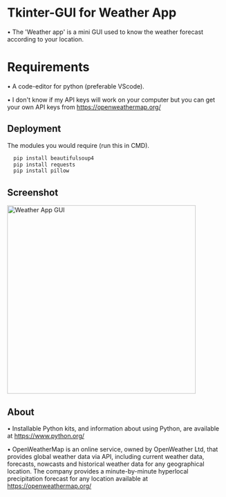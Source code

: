 # Tkinter-GUI for Weather App
• The 'Weather app' is a mini GUI used to know the weather forecast according to your location.

# Requirements
• A code-editor for python (preferable VScode).

• I don't know if my API keys will work on your computer but you can get your own API keys from https://openweathermap.org/

## Deployment
The modules you would require (run this in CMD).

```bash
  pip install beautifulsoup4
  pip install requests
  pip install pillow
```
## Screenshot
<img width="436" alt="Weather App GUI" src="https://user-images.githubusercontent.com/88197438/136608987-63434dc1-cf0f-4eb1-aef1-169b8eb02828.PNG">

## About
• Installable Python kits, and information about using Python, are available at https://www.python.org/

• OpenWeatherMap is an online service, owned by OpenWeather Ltd, that provides global weather data via API, including current weather data, forecasts, nowcasts and historical weather data for any geographical location. The company provides a minute-by-minute hyperlocal precipitation forecast for any location available at https://openweathermap.org/
